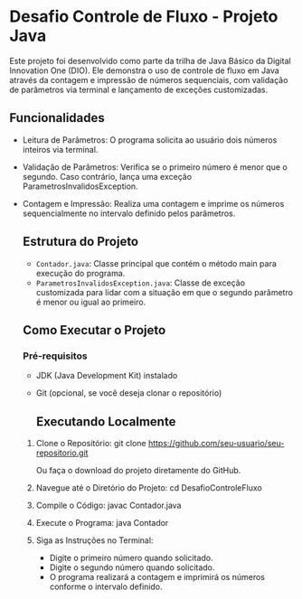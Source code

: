 # Desafio Controle de Fluxo - Projeto Java

Este projeto foi desenvolvido como parte da trilha de Java Básico da Digital Innovation One (DIO). Ele demonstra o uso de controle de fluxo em Java através da contagem e impressão de números sequenciais, com validação de parâmetros via terminal e lançamento de exceções customizadas.

## Funcionalidades

- Leitura de Parâmetros: O programa solicita ao usuário dois números inteiros via terminal.
- Validação de Parâmetros: Verifica se o primeiro número é menor que o segundo. Caso contrário, lança uma exceção ParametrosInvalidosException.
- Contagem e Impressão: Realiza uma contagem e imprime os números sequencialmente no intervalo definido pelos parâmetros.

  ## Estrutura do Projeto

  - `Contador.java`: Classe principal que contém o método main para execução do programa.
  - `ParametrosInvalidosException.java`: Classe de exceção customizada para lidar com a situação em que o segundo parâmetro é menor ou igual ao primeiro.
 
  ## Como Executar o Projeto
 
  ### Pré-requisitos

  - JDK (Java Development Kit) instalado
  - Git (opcional, se você deseja clonar o repositório)
 
    ## Executando Localmente
  1. Clone o Repositório:
     git clone https://github.com/seu-usuario/seu-repositorio.git

     Ou faça o download do projeto diretamente do GitHub.

  2. Navegue até o Diretório do Projeto:
     cd DesafioControleFluxo

  3. Compile o Código:
     javac Contador.java

  4. Execute o Programa:
     java Contador

  5. Siga as Instruções no Terminal:

     - Digite o primeiro número quando solicitado.
     - Digite o segundo número quando solicitado.
     - O programa realizará a contagem e imprimirá os números conforme o intervalo definido.
